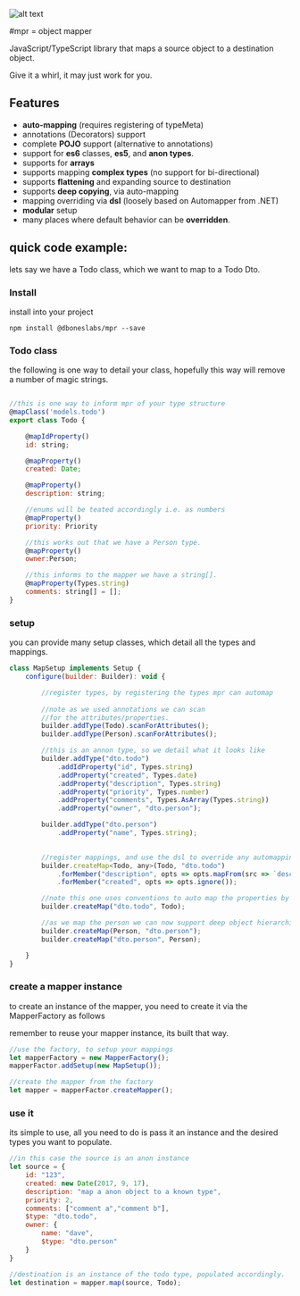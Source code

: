 ![alt text](https://bitbucket-assetroot.s3.amazonaws.com/c/photos/2018/Sep/14/1288517134-6-mpr-logo_avatar.png "MPR - Object Mapper")


#mpr = object mapper

JavaScript/TypeScript library that maps a source object to a destination object.

Give it a whirl, it may just work for you.

## Features 

* **auto-mapping** (requires registering of typeMeta)
* annotations (Decorators) support
* complete **POJO** support (alternative to annotations)
* support for **es6** classes, **es5**, and **anon types**.
* supports for **arrays** 
* supports mapping **complex types** (no support for bi-directional)
* supports **flattening** and expanding source to destination
* supports **deep copying**, via auto-mapping 
* mapping overriding via **dsl** (loosely based on Automapper from .NET)
* **modular** setup
* many places where default behavior can be **overridden**.

## quick code example:

lets say we have a Todo class, which we want to map to a Todo Dto.

### Install

install into your project

```
npm install @dboneslabs/mpr --save
```

### Todo class

the following is one way to detail your class, hopefully this way will remove a number of magic strings.

```javascript

//this is one way to inform mpr of your type structure
@mapClass('models.todo')
export class Todo {

    @mapIdProperty()
    id: string;

    @mapProperty()
    created: Date;

    @mapProperty()
    description: string;

    //enums will be teated accordingly i.e. as numbers
    @mapProperty()
    priority: Priority

    //this works out that we have a Person type.
    @mapProperty()
    owner:Person;

    //this informs to the mapper we have a string[].
    @mapProperty(Types.string)
    comments: string[] = [];
}
```



### setup

you can provide many setup classes, which detail all the types and mappings.

```javascript
class MapSetup implements Setup {
    configure(builder: Builder): void {

        //register types, by registering the types mpr can automap
        
        //note as we used annotations we can scan 
        //for the attributes/properties.
        builder.addType(Todo).scanForAttributes();
        builder.addType(Person).scanForAttributes();

        //this is an annon type, so we detail what it looks like
        builder.addType("dto.todo")
            .addIdProperty("id", Types.string)
            .addProperty("created", Types.date)
            .addProperty("description", Types.string)
            .addProperty("priority", Types.number)
            .addProperty("comments", Types.AsArray(Types.string))
            .addProperty("owner", "dto.person");

        builder.addType("dto.person")
            .addProperty("name", Types.string);

        
        //register mappings, and use the dsl to override any automapping.
        builder.createMap<Todo, any>(Todo, "dto.todo")
            .forMember("description", opts => opts.mapFrom(src => `desc: ${src.description}`))
            .forMember("created", opts => opts.ignore());

        //note this one uses conventions to auto map the properties by matching name.
        builder.createMap("dto.todo", Todo);

        //as we map the person we can now support deep object hierarchies.
        builder.createMap(Person, "dto.person");
        builder.createMap("dto.person", Person);

    }
}
```

### create a mapper instance 

to create an instance of the mapper, you need to create it via the MapperFactory as follows

remember to reuse your mapper instance, its built that way.

```javascript
//use the factory, to setup your mappings
let mapperFactory = new MapperFactory();
mapperFactor.addSetup(new MapSetup());

//create the mapper from the factory
let mapper = mapperFactor.createMapper();
```

### use it

its simple to use, all you need to do is pass it an instance and the desired types you want to populate.

```javascript
//in this case the source is an anon instance
let source = {
    id: "123",
    created: new Date(2017, 9, 17),
    description: "map a anon object to a known type",
    priority: 2,
    comments: ["comment a","comment b"],
    $type: "dto.todo",
    owner: {
        name: "dave",
        $type: "dto.person"
    }
}

//destination is an instance of the todo type, populated accordingly.
let destination = mapper.map(source, Todo);
```